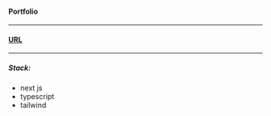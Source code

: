 #### Portfolio

---

#### [URL][url]

---

##### Stack:

- next js
- typescript
- tailwind

[url]: https://truejacobg.vercel.app/
